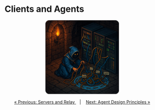 # Clients and Agents


<p align="center">
  <img width="240px" src="../../assets/img/summoner_fund_servers_rounded.png" />
</p>



<p align="center">
  <a href="server_relay.md">&laquo; Previous: Servers and Relay </a> &nbsp;&nbsp;&nbsp;|&nbsp;&nbsp;&nbsp; <a href="design.md">Next: Agent Design Principles &raquo;</a>
</p>



